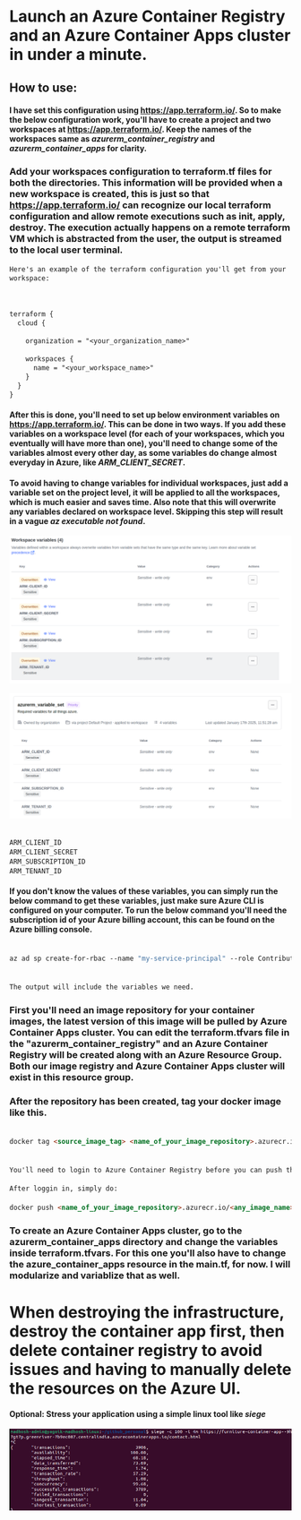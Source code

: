 # Launch an Azure Container Registry and an Azure Container Apps cluster in under a minute.

## How to use:


#### I have set this configuration using https://app.terraform.io/. So to make the below configuration work, you'll have to create a project and two workspaces at https://app.terraform.io/. Keep the names of the workspaces same as *azurerm_container_registry* and *azurerm_container_apps* for clarity.

### Add your workspaces configuration to terraform.tf files for both the directories. This information will be provided when a new workspace is created, this is just so that https://app.terraform.io/ can recognize our local terraform configuration and allow remote executions such as init, apply, destroy. The execution actually happens on a remote terraform VM which is abstracted from the user, the output is streamed to the local user terminal. 

```
Here's an example of the terraform configuration you'll get from your workspace:



terraform {
  cloud {

    organization = "<your_organization_name>"

    workspaces {
      name = "<your_workspace_name>"
    }
  }
} 

```

#### After this is done, you'll need to set up below environment variables on https://app.terraform.io/. This can be done in two ways. If you add these variables on a workspace level (for each of your workspaces, which you eventually will have more than one), you'll need to change some of the variables almost every other day, as some variables do change almost everyday in Azure, like *ARM_CLIENT_SECRET*. 

#### To avoid having to change variables for individual workspaces, just add a variable set on the project level, it will be applied to all the workspaces, which is much easier and saves time. Also note that this will overwrite any variables declared on workspace level. Skipping this step will result in a vague *az executable not found*.

![alt text](image.png)

![alt text](image-1.png)

```makefile

ARM_CLIENT_ID
ARM_CLIENT_SECRET
ARM_SUBSCRIPTION_ID
ARM_TENANT_ID

```

#### If you don't know the values of these variables, you can simply run the below command to get these variables, just make sure Azure CLI is configured on your computer. To run the below command you'll need the subscription id of your Azure billing account, this can be found on the Azure billing console.
 
```makefile

az ad sp create-for-rbac --name "my-service-principal" --role Contributor --scopes /subscriptions/<your_subscription_id>


The output will include the variables we need.

```


### First you'll need an image repository for your container images, the latest version of this image will be pulled by Azure Container Apps cluster. You can edit the terraform.tfvars file in the "azurerm_container_registry" and an Azure Container Registry will be created along with an Azure Resource Group. Both our image registry and Azure Container Apps cluster will exist in this resource group.

### After the repository has been created, tag your docker image like this.

```markdown

docker tag <source_image_tag> <name_of_your_image_repository>.azurecr.io/<any_image_name>


You'll need to login to Azure Container Registry before you can push this image.

After loggin in, simply do: 

docker push <name_of_your_image_repository>.azurecr.io/<any_image_name>

```


### To create an Azure Container Apps cluster, go to the azurerm_container_apps directory and change the variables  inside terraform.tfvars. For this one you'll also have to change the azure_container_apps resource in the main.tf, for now. I will modularize and variablize that as well.

# When destroying the infrastructure, destroy the container app first, then delete container registry to avoid issues and having to manually delete the resources on the Azure UI.

#### Optional: Stress your application using a simple linux tool like *siege*

![alt text](image-2.png)